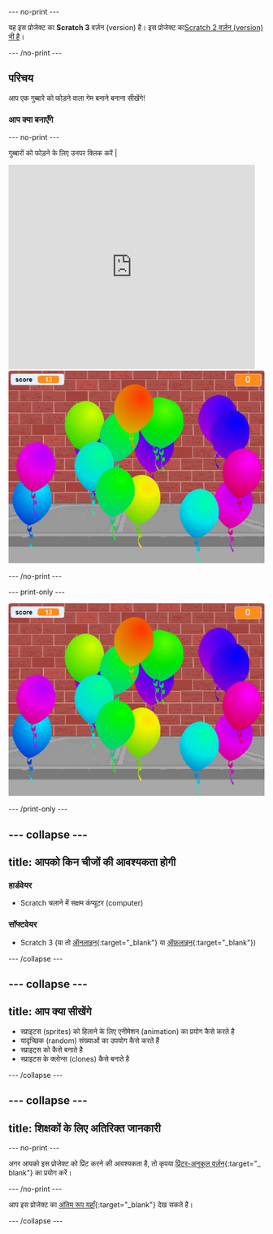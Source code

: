 --- no-print ---

यह इस प्रोजेक्ट का **Scratch 3** वर्ज़न (version) है। इस प्रोजेक्ट का[Scratch 2 वर्ज़न (version) भी है](https://projects.raspberrypi.org/en/projects/balloons-scratch2)।

--- /no-print ---

## परिचय

आप एक गुब्बारे को फोड़ने वाला गेम बनाने बनाना सीखेंगे!


### आप क्या बनाएँगे

--- no-print ---

गुब्बारों को फोड़ने के लिए उनपर क्लिक करें |

<div class="scratch-preview">
  <iframe allowtransparency="true" width="485" height="402" src="https://scratch.mit.edu/projects/embed/299206746/?autostart=false" frameborder="0" scrolling="no"></iframe>
  <img src="images/balloons-final.png">
</div>

--- /no-print ---

--- print-only ---

![complete project](images/balloons-final.png)

--- /print-only ---

--- collapse ---
---
title: आपको किन चीजों की आवश्यकता होगी
---

### हार्डवेयर

+ Scratch चलाने में सक्षम कंप्यूटर (computer)

### सॉफ्टवेयर

+ Scratch 3 (या तो [ऑनलाइन](http://rpf.io/scratchon){:target="_blank"} या [ऑफ़लाइन](http://rpf.io/scratchoff){:target="_blank"})

--- /collapse ---

--- collapse ---
---
title: आप क्या सीखेंगे
---

- स्प्राइटस (sprites) को हिलाने के लिए एनीमेशन (animation) का प्रयोग कैसे करते है
- यादृच्छिक (random) संख्याओं का उपयोग कैसे करते हैं
- स्प्राइट्स को कैसे बनाते है
- स्प्राइटस के क्लोन्स (clones) कैसे बनाते है

--- /collapse ---

--- collapse ---
---
title: शिक्षकों के लिए अतिरिक्त जानकारी
---

--- no-print ---

अगर आपको इस प्रोजेक्ट को प्रिंट करने की आवश्यकता है, तो कृपया [प्रिंटर-अनुकूल वर्ज़न](https://projects.raspberrypi.org/en/projects/balloons/print){:target="_ blank"} का प्रयोग करें।

--- /no-print ---

आप इस प्रोजेक्ट का [अंतिम रूप यहाँ](http://rpf.io/p/en/balloons-get){:target="_blank"} देख सकते है।

--- /collapse ---
